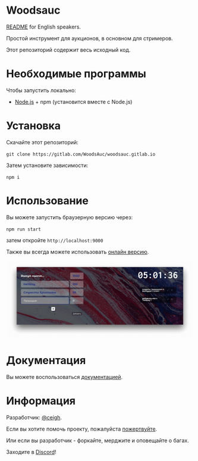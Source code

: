 # Woodsauc

[README](../README.md) for English speakers. 

Простой инструмент для аукционов, в основном для стримеров.

Этот репозиторий содержит весь исходный код.

# Необходимые программы

Чтобы запустить локально:

- [Node.js](https://nodejs.org 'NodeJS') + npm (установится вместе с Node.js)

# Установка

Скачайте этот репозиторий:

`git clone https://gitlab.com/WoodsAuc/woodsauc.gitlab.io`

Затем установите зависимости:

`npm i`

# Использование

Вы можете запустить браузерную версию через:

`npm run start`

затем откройте `http://localhost:9000`

Также вы всегда можете использовать [онлайн версию](https://woodsauc.gitlab.io 'WoodsAuc').

![Preview](../demo.png 'WoodsAuc')

# Документация

Вы можете воспользоваться [документацией](https://woodsauc.gitlab.io/dev/).

# Информация

Разработчик: [@ceigh](https://gitlab.com/ceigh 'Artjom Löbsack').

Если вы хотите помочь проекту, пожалуйста [пожертвуйте](https://www.donationalerts.com/r/hecig 'Hecig DonationAlerts').

Или если вы разработчик - форкайте, мерджите и оповещайте о багах.

Заходите в [Discord](https://discord.gg/pa4qbtk 'WoodsAuc')!
